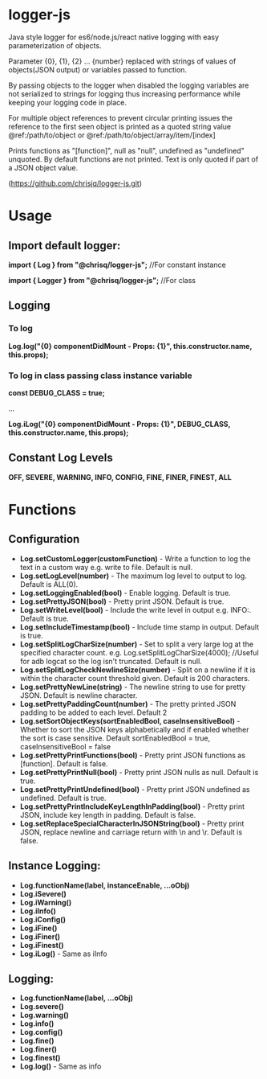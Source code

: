 # logger-js

Java style logger for es6/node.js/react native logging with easy parameterization of objects.

Parameter {0}, {1}, {2} ... {number} replaced with strings of values of objects(JSON output) or variables passed to function.

By passing objects to the logger when disabled the logging variables are not serialized to strings for logging thus increasing performance while keeping your logging code in place.

For multiple object references to prevent circular printing issues the reference to the first seen object is printed as a quoted string value @ref:/path/to/object or @ref:/path/to/object/array/item/[index]

Prints functions as "[function]", null as "null", undefined as "undefined" unquoted. By default functions are not printed.
Text is only quoted if part of a JSON object value.

(https://github.com/chrisjq/logger-js.git)

# Usage

## Import default logger:

**import { Log } from "@chrisq/logger-js";** //For constant instance

**import { Logger } from "@chrisq/logger-js";** //For class

## Logging

### To log

**Log.log("{0} componentDidMount - Props: {1}", this.constructor.name, this.props);**

### To log in class passing class instance variable

**const DEBUG_CLASS = true;**

...

**Log.iLog("{0} componentDidMount - Props: {1}", DEBUG_CLASS, this.constructor.name, this.props);**

## Constant Log Levels

**OFF, SEVERE, WARNING, INFO, CONFIG, FINE, FINER, FINEST, ALL**

# Functions

## Configuration

- **Log.setCustomLogger(customFunction)** - Write a function to log the text in a custom way e.g. write to file. Default is null.
- **Log.setLogLevel(number)** - The maximum log level to output to log. Default is ALL(0).
- **Log.setLoggingEnabled(bool)** - Enable logging. Default is true.
- **Log.setPrettyJSON(bool)** - Pretty print JSON. Default is true.
- **Log.setWriteLevel(bool)** - Include the write level in output e.g. INFO:. Default is true.
- **Log.setIncludeTimestamp(bool)** - Include time stamp in output. Default is true.
- **Log.setSplitLogCharSize(number)** - Set to split a very large log at the specified character count. e.g. Log.setSplitLogCharSize(4000); //Useful for adb logcat so the log isn't truncated. Default is null.
- **Log.setSplitLogCheckNewlineSize(number)** - Split on a newline if it is within the character count threshold given. Default is 200 characters.
- **Log.setPrettyNewLine(string)** - The newline string to use for pretty JSON. Default is newline character.
- **Log.setPrettyPaddingCount(number)** - The pretty printed JSON padding to be added to each level. Default 2
- **Log.setSortObjectKeys(sortEnabledBool, caseInsensitiveBool)** - Whether to sort the JSON keys alphabetically and if enabled whether the sort is case sensitive. Default sortEnabledBool = true, caseInsensitiveBool = false
- **Log.setPrettyPrintFunctions(bool)** - Pretty print JSON functions as [function]. Default is false.
- **Log.setPrettyPrintNull(bool)** - Pretty print JSON nulls as null. Default is true.
- **Log.setPrettyPrintUndefined(bool)** - Pretty print JSON undefined as undefined. Default is true.
- **Log.setPrettyPrintIncludeKeyLengthInPadding(bool)** - Pretty print JSON, include key length in padding. Default is false.
- **Log.setReplaceSpecialCharacterInJSONString(bool)** - Pretty print JSON, replace newline and carriage return with \n and \r. Default is false.

## Instance Logging:

- **Log.functionName(label, instanceEnable, ...oObj)**
- **Log.iSevere()**
- **Log.iWarning()**
- **Log.iInfo()**
- **Log.iConfig()**
- **Log.iFine()**
- **Log.iFiner()**
- **Log.iFinest()**
- **Log.iLog()** - Same as iInfo

## Logging:

- **Log.functionName(label, ...oObj)**
- **Log.severe()**
- **Log.warning()**
- **Log.info()**
- **Log.config()**
- **Log.fine()**
- **Log.finer()**
- **Log.finest()**
- **Log.log()** - Same as info
